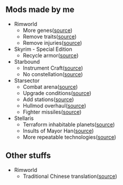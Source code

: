 ## Mods made by me

* Rimworld
  * More genes([source](https://github.com/DarkbordermanModding/Rimworld-MoreGenes))
  * Remove traits([source](https://github.com/DarkbordermanModding/Rimworld-RemoveTraits))
  * Remove injuries([source](https://github.com/DarkbordermanModding/Rimworld-RemoveInjury))
* Skyrim - Special Edition
  * Recycle armor([source](https://github.com/DarkbordermanModding/SkyrimSpecialEdition-RecycleArmor))
* Starbound
  * Instrument Craft([source](https://github.com/DarkbordermanModding/Starbound-InstrumentCraft))
  * No constellation([source](https://github.com/DarkbordermanModding/Starbound-NoConstellation))
* Starsector
  * Combat arena([source](https://github.com/DarkbordermanModding/Starsector-CombatArena))
  * Upgrade conditions([source](https://github.com/DarkbordermanModding/Starsector-UpgradeConditions))
  * Add stations([source](https://github.com/DarkbordermanModding/Starsector-AddStations))
  * Hullmod overhaul([source](https://github.com/DarkbordermanModding/Starsector-HullmodOverhaul))
  * Fighter missiles([source](https://github.com/DarkbordermanModding/Starsector-FighterMissiles))
* Stellaris
  * Terraform inhabitable planets([source](https://github.com/DarkbordermanModding/Stellaris-TerraformInhabitablePlanet))
  * Insults of Mayor Han([source](https://github.com/DarkbordermanModding/Stellaris-InsultOfMayorHan))
  * More repeatable technologies([source](https://github.com/DarkbordermanModding/Stellaris-MoreRepeatableTechnologies))

## Other stuffs

* Rimworld
  * Traditional Chinese translation([source](https://github.com/DarkbordermanModding/RimWorld-ChineseTraditional))
